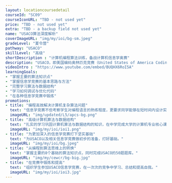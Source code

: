 ```yaml
---
layout: locationcoursedetail
courseId: "SC09"
courseIconURL: "TBD - not used yet"
price: "TBD - not used yet"
extra: "TBD - a backup field not used yet"
name: "USACO算法深度解析"
coverImageURL: "img/my/ioi/bg-sm.jpeg"
gradeLevel: "夏令营"
pathway: "USACO"
skillLevel: "高级"
shortDescription : "计算机编程算法训练，备战计算机信息学奥赛"
description: "USACO，即美国编码奥林匹克竞赛（United States of America Coding Olympiad），是世界上最负盛名的编码竞赛之一，挑战高中生解决和掌握高难度的编程问题。在本夏令营中，学生将通过了解在 USACO 竞赛中取得优异成绩所需的基本算法，开始他们的交易之旅。本课程的主要目标是让学生从编程过渡到算法思维。学生通过锻炼，为参加更深入的信息学竞赛打下坚实的基础"
videoIntro : "https://www.youtube.com/embed/BUQHX6RoI5A"
learningGoals:
- "掌握主要的算法知识点"
- "掌握信息学竞赛的基本思路与方法"
- "完整学习算法与数据结构"
- "学习如何调试与优化代码"
- "在各种信息学竞赛中锻炼"
promotions:
- title: "编程高效解决计算机复杂算法问题"
  text: "信息学竞赛不但考察学生对编程语言的熟练程度，更要求同学能够在短时间内设计实现解决复杂计算机算法为题的能力。"
  imageURL: "img/updated/L5/apcs-bg.png"
- title: "高级计算机算法与数据结构"
  text: "扎实的学习巩固计算机算法与数据结构的知识，在中学完成大学的计算机专业核心课程。"
  imageURL: "img/my/ioi/ioi1.png"
- title: "为更加深入的信息学竞赛打下坚实基础"
  text: "为USACO以及相关信息学竞赛做初步的准备，打好基础。"
  imageURL: "img/my/ioi/bg.jpeg"
- title: "从编程到算法思维上的转换"
  text: "掌握主要的8个基础的算法知识点，同时完成USACO的50题题库。"
  imageURL: "img/my/cewcr/bg-big.jpg"
- title: "在竞赛中锻炼和提高"
  text: "组织学生参加USACO信息学竞赛，在一次次的竞争中学习、总结和提高自我。"
  imageURL: "img/my/ioi/ioi3.jpg"
---
```

